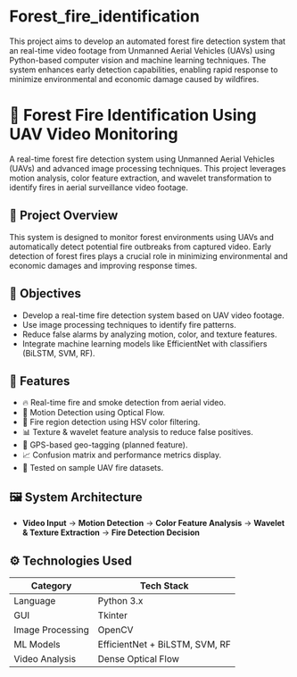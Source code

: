 # Forest_fire_identification
This project aims to develop an automated forest fire detection system that an real-time video footage from Unmanned Aerial Vehicles (UAVs) using Python-based computer vision and machine learning techniques. The system enhances early detection capabilities, enabling rapid response to minimize environmental and economic damage caused by wildfires.

# 🚁 Forest Fire Identification Using UAV Video Monitoring

A real-time forest fire detection system using Unmanned Aerial Vehicles (UAVs) and advanced image processing techniques. This project leverages motion analysis, color feature extraction, and wavelet transformation to identify fires in aerial surveillance video footage.

## 📌 Project Overview

This system is designed to monitor forest environments using UAVs and automatically detect potential fire outbreaks from captured video. Early detection of forest fires plays a crucial role in minimizing environmental and economic damages and improving response times.

## 🎯 Objectives

- Develop a real-time fire detection system based on UAV video footage.
- Use image processing techniques to identify fire patterns.
- Reduce false alarms by analyzing motion, color, and texture features.
- Integrate machine learning models like EfficientNet with classifiers (BiLSTM, SVM, RF).

## 🧠 Features

- 🔥 Real-time fire and smoke detection from aerial video.
- 🎯 Motion Detection using Optical Flow.
- 🎨 Fire region detection using HSV color filtering.
- 📊 Texture & wavelet feature analysis to reduce false positives.
- 📍 GPS-based geo-tagging (planned feature).
- 📈 Confusion matrix and performance metrics display.
- 🧪 Tested on sample UAV fire datasets.

## 🖼️ System Architecture

- **Video Input** → **Motion Detection** → **Color Feature Analysis** → **Wavelet & Texture Extraction** → **Fire Detection Decision**

## ⚙️ Technologies Used

| Category           | Tech Stack                         |
|--------------------|------------------------------------|
| Language           | Python 3.x                         |
| GUI                | Tkinter                            |
| Image Processing   | OpenCV                             |
| ML Models          | EfficientNet + BiLSTM, SVM, RF     |
| Video Analysis     | Dense Optical Flow                 |
